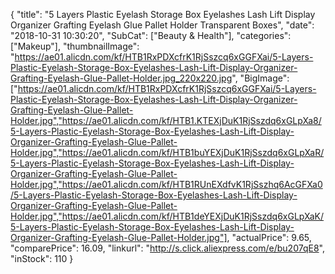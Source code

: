 {
	"title": "5 Layers Plastic Eyelash Storage Box Eyelashes Lash Lift Display Organizer Grafting Eyelash Glue Pallet Holder Transparent Boxes",
	"date": "2018-10-31 10:30:20",
	"SubCat": ["Beauty & Health"],
	"categories": ["Makeup"],
	"thumbnailImage": "https://ae01.alicdn.com/kf/HTB1RxPDXcfrK1RjSszcq6xGGFXai/5-Layers-Plastic-Eyelash-Storage-Box-Eyelashes-Lash-Lift-Display-Organizer-Grafting-Eyelash-Glue-Pallet-Holder.jpg_220x220.jpg",
	"BigImage": ["https://ae01.alicdn.com/kf/HTB1RxPDXcfrK1RjSszcq6xGGFXai/5-Layers-Plastic-Eyelash-Storage-Box-Eyelashes-Lash-Lift-Display-Organizer-Grafting-Eyelash-Glue-Pallet-Holder.jpg","https://ae01.alicdn.com/kf/HTB1.KTEXjDuK1RjSszdq6xGLpXa8/5-Layers-Plastic-Eyelash-Storage-Box-Eyelashes-Lash-Lift-Display-Organizer-Grafting-Eyelash-Glue-Pallet-Holder.jpg","https://ae01.alicdn.com/kf/HTB1buYEXjDuK1RjSszdq6xGLpXaR/5-Layers-Plastic-Eyelash-Storage-Box-Eyelashes-Lash-Lift-Display-Organizer-Grafting-Eyelash-Glue-Pallet-Holder.jpg","https://ae01.alicdn.com/kf/HTB1RUnEXdfvK1RjSszhq6AcGFXa0/5-Layers-Plastic-Eyelash-Storage-Box-Eyelashes-Lash-Lift-Display-Organizer-Grafting-Eyelash-Glue-Pallet-Holder.jpg","https://ae01.alicdn.com/kf/HTB1deYEXjDuK1RjSszdq6xGLpXaK/5-Layers-Plastic-Eyelash-Storage-Box-Eyelashes-Lash-Lift-Display-Organizer-Grafting-Eyelash-Glue-Pallet-Holder.jpg"],
	"actualPrice": 9.65,
	"comparePrice": 16.09,
	"linkurl": "http://s.click.aliexpress.com/e/bu207qE8",
	"inStock": 110
}

